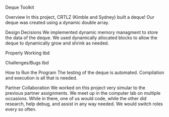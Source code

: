 Deque Toolkit

Overview
  In this project, CRTLZ (Kimble and Sydney) built a deque! Our deque was created using a dynamic double array. 

Design Decisions 
    We implemented dynamic memory managment to store the data of the deque. We used dynamically allocated blocks to allow the deque to dynamically grow and shrink as needed. 

Properly Working
  tbd

Challenges/Bugs
  tbd 

  How to Run the Program 
    The testing of the deque is automated. Compilation and execution is all that is needed. 

Partner Collaboration 
  We worked on this project very simular to the previous partner assignments. We meet up in the computer lab on multiple occasions. While in there, one of us would code, while the other did research, help debug, and assist in any way needed. We would switch roles every so often. 
